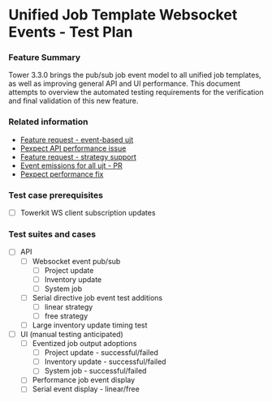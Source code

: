# Unified Job Template Websocket Events - Test Plan

### Feature Summary
Tower 3.3.0 brings the pub/sub job event model to all unified job templates, as well as improving general API and UI performance.  This document attempts to overview the automated testing requirements for the verification and final validation of this new feature.

### Related information
* [Feature request - event-based ujt](https://github.com/ansible/awx/issues/200)
* [Pexpect API performance issue](https://github.com/ansible/awx/issues/417)
* [Feature request - strategy support](https://github.com/ansible/awx/issues/288)
* [Event emissions for all ujt - PR](https://github.com/ansible/awx/pull/833)
* [Pexpect performance fix](https://github.com/pexpect/pexpect/pull/464)

### Test case prerequisites
* [ ] Towerkit WS client subscription updates

### Test suites and cases
* [ ] API
    * [ ] Websocket event pub/sub
        * [ ] Project update
        * [ ] Inventory update
        * [ ] System job
    * [ ] Serial directive job event test additions
        * [ ] linear strategy
        * [ ] free strategy
    * [ ] Large inventory update timing test
* [ ] UI (manual testing anticipated)
    * [ ] Eventized job output adoptions
        * [ ] Project update - successful/failed
        * [ ] Inventory update - successful/failed
        * [ ] System job - successful/failed
    * [ ] Performance job event display 
    * [ ] Serial event display - linear/free 
